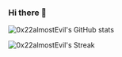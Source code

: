 ### Hi there 👋

<!--
**0x22almostEvil/0x22almostEvil** is a ✨ _special_ ✨ repository because its `README.md` (this file) appears on your GitHub profile.

Here are some ideas to get you started:

- 🔭 I’m currently working on ...
- 🌱 I’m currently learning ...
- 👯 I’m looking to collaborate on ...
- 🤔 I’m looking for help with ...
- 💬 Ask me about ...
- 📫 How to reach me: ...
- 😄 Pronouns: ...
- ⚡ Fun fact: ...
-->
![0x22almostEvil's GitHub stats](https://github-readme-stats.vercel.app/api?username=0x22almostEvil&count_private=true&theme=vue-dark&show_icons=true&hide_border=true)

![0x22almostEvil's Streak](https://github-readme-streak-stats.herokuapp.com/?user=0x22almostEvil&theme=vue-dark&hide_border=true)
